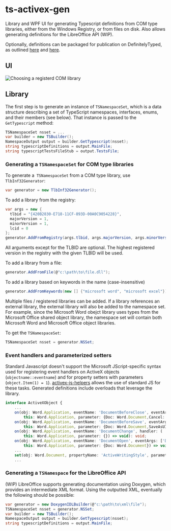 # ts-activex-gen
Library and WPF UI for generating Typescript definitions from COM type libraries, either from the Windows Registry, or from files on disk. Also allows generating definitions for the LibreOffice API (WIP).

Optionally, definitions can be packaged for publication on DefinitelyTyped, as outlined [here](https://github.com/DefinitelyTyped/DefinitelyTyped) and [here](http://www.typescriptlang.org/docs/handbook/declaration-files/publishing.html).

## UI

![Choosing a registerd COM library](https://raw.githubusercontent.com/zspitz/ts-activex-gen/master/screenshot.png)

## Library

The first step is to generate an instance of `TSNamespaceSet`, which is a data structure describing a set of TypeScript namespaces, interfaces, enums, and their members (see below). That instance is passed to the `GetTypescript` method:
```csharp
TSNamespaceSet nsset = ...
var builder = new TSBuilder();
NamespaceOutput output = builder.GetTypescript(nsset);
string typescriptDefinitions = output.MainFile;
string typescriptTestsFileStub = output.TestsFile;
```

### Generating a `TSNamespaceSet` for COM type libraries

To generate a` TSNamespaceSet` from a COM type library, use `TlbInf32Generator`:
```csharp
var generator = new TlbInf32Generator();
```
To add a library from the registry:
```csharp
var args = new {
  tlbid = "{420B2830-E718-11CF-893D-00A0C9054228}",
  majorVersion = 1,
  minorVersion = 1,
  lcid = 0
};
generator.AddFromRegistry(args.tlbid, args.majorVersion, args.minorVersion, args.lcid);
```
All arguments except for the TLBID are optional.
The highest registered version in the registry with the given TLBID will be used.

To add a library from a file:
```csharp
generator.AddFromFile(@"c:\path\to\file.dll");
```

To add a library based on keywords in the name (case-insensitive)
```csharp
generator.AddFromKeywords(new [] {"microsoft word", "microsoft excel"});
```

Multiple files / registered libraries can be added.
If a library references an external library, the external library will also be added to the namespace set. For example, since the Microsoft Word obejct library uses types from the Microsoft Office shared object library, the namespace set will contain both Microsoft Word and Microsoft Office object libraries.

To get the `TSNamespaceSet`:
```csharp
TSNamespaceSet nsset = generator.NSSet;
```

### Event handlers and parameterized setters

Standard Javascript doesn't support the Microsoft JScript-specific syntax used for registering event handlers on ActiveX objects (`objectname::eventname`) and for property setters with parameters (`object.Item(1) = 1`). [activex-js-helpers](https://github.com/zspitz/activex-js-helpers) allows the use of standard JS for these tasks. Generated definitions include overloads that leverage the library.

```typescript
interface ActiveXObject {
    ...
    on(obj: Word.Application, eventName: 'DocumentBeforeClose', eventArgs: ['Doc','Cancel'], handler: (
        this: Word.Application, parameter: {Doc: Word.Document,Cancel: boolean}) => void): void;
    on(obj: Word.Application, eventName: 'DocumentBeforeSave', eventArgs: ['Doc','SaveAsUI','Cancel'], handler: (
        this: Word.Application, parameter: {Doc: Word.Document,SaveAsUI: boolean,Cancel: boolean}) => void): void;
    on(obj: Word.Application, eventName: 'DocumentChange', handler: (
        this: Word.Application, parameter: {}) => void): void;
    on(obj: Word.Application, eventName: 'DocumentOpen', eventArgs: ['Doc'], handler: (
        this: Word.Application, parameter: {Doc: Word.Document}) => void): void;
    ...
    set(obj: Word.Document, propertyName: 'ActiveWritingStyle', parameterTypes: [any], newValue: string): void;
    ...
```

### Generating a `TSNamespace` for the LibreOffice API

(WIP) LibreOffice supports generating documentation using Doxygen, which provides an intermediate XML format. Using the outputted XML, eventually the following should be possible:
```csharp
var generator = new DoxygenIDLBuilder(@"c:\path\to\xml\file");
TSNamespaceSet nsset = generator.NSSet;
var builder = new TSBuilder();
NamespaceOutput output = builder.GetTypescript(nsset);
string typescriptDefinitions = output.MainFile;
```

